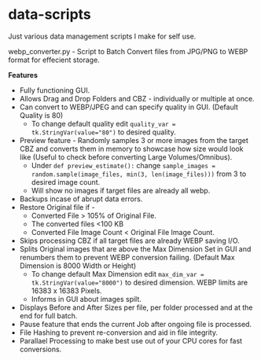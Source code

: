 # data-scripts
Just various data management scripts I make for self use.

webp_converter.py - Script to Batch Convert files from JPG/PNG to WEBP format for effecient storage.

**Features**

- Fully functioning GUI.
- Allows Drag and Drop Folders and CBZ - individually or multiple at once.
- Can convert to WEBP/JPEG and can specify quality in GUI. (Default Quality is 80)
    - To change default quality edit `quality_var = tk.StringVar(value="80")` to desired quality. 
- Preview feature - Randomly samples 3 or more images from the target CBZ and converts them in memory to showcase how size would look like (Useful to check before converting Large Volumes/Omnibus).
    - Under `def preview_estimate():`  change `sample_images = random.sample(image_files, min(3, len(image_files)))` from 3 to desired image count.
    - Will show no images if target files are already all webp.
- Backups incase of abrupt data errors.
- Restore Original file if -
    - Converted File > 105% of Original File.
    - The converted files <100 KB
    - Converted File Image Count < Original File Image Count.  
- Skips processing CBZ if all target files are already WEBP saving I/O.
- Splits Original images that are above the Max Dimension Set in GUI and renumbers them to prevent WEBP conversion failing. (Default Max Dimension is 8000 Width or Height)
    - To change default Max Dimension edit `max_dim_var = tk.StringVar(value="8000")` to desired dimension. WEBP limits are 16383 x 16383 Pixels.
    - Informs in GUI about images spilt.
- Displays Before and After Sizes per file, per folder processed and at the end for full batch.
- Pause feature that ends the current Job after ongoing file is processed.
- File Hashing to prevent re-conversion and aid in file integrity.
- Parallael Processing to make best use out of your CPU cores for fast conversions.

